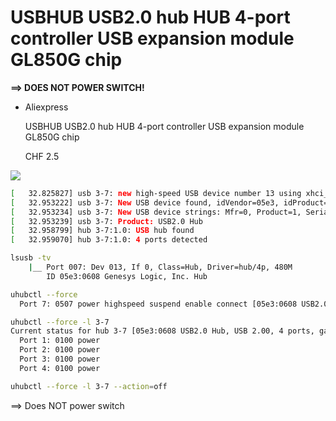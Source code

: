 # USBHUB USB2.0 hub HUB 4-port controller USB expansion module GL850G chip

**==> DOES NOT POWER SWITCH!**

* Aliexpress

  USBHUB USB2.0 hub HUB 4-port controller USB expansion module GL850G chip

  CHF 2.5


![](https://ae-pic-a1.aliexpress-media.com/kf/S7bebf8ccf4f84642830dfe58f3f3962bI/USBHUB-USB2-0-hub-HUB-4-port-controller-USB-expansion-module-GL850G-chip.jpg)


```bash
[   32.825827] usb 3-7: new high-speed USB device number 13 using xhci_hcd
[   32.953222] usb 3-7: New USB device found, idVendor=05e3, idProduct=0608, bcdDevice=85.36
[   32.953234] usb 3-7: New USB device strings: Mfr=0, Product=1, SerialNumber=0
[   32.953239] usb 3-7: Product: USB2.0 Hub
[   32.958799] hub 3-7:1.0: USB hub found
[   32.959070] hub 3-7:1.0: 4 ports detected
```

```bash
lsusb -tv
    |__ Port 007: Dev 013, If 0, Class=Hub, Driver=hub/4p, 480M
        ID 05e3:0608 Genesys Logic, Inc. Hub
```

```bash
uhubctl --force
  Port 7: 0507 power highspeed suspend enable connect [05e3:0608 USB2.0 Hub, USB 2.00, 4 ports, ganged]
```

```bash
uhubctl --force -l 3-7
Current status for hub 3-7 [05e3:0608 USB2.0 Hub, USB 2.00, 4 ports, ganged]
  Port 1: 0100 power
  Port 2: 0100 power
  Port 3: 0100 power
  Port 4: 0100 power
```

```bash
uhubctl --force -l 3-7 --action=off
```

==> Does NOT power switch
